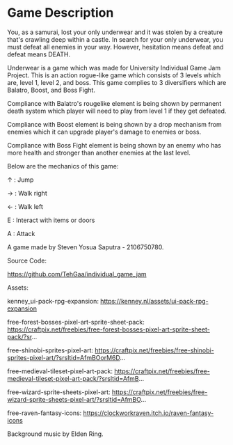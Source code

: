 # Game Description

You, as a samurai, lost your only underwear and it was stolen by a creature that's crawling deep within a castle. In search for your only underwear, you must defeat all enemies in your way. However, hesitation means defeat and defeat means DEATH.

Underwear is a game which was made for University Individual Game Jam Project. This is an action rogue-like game which consists of 3 levels which are, level 1, level 2, and boss. This game complies to 3 diversifiers which are Balatro, Boost, and Boss Fight.

Compliance with Balatro's rougelike element is being shown by permanent death system which player will need to play from level 1 if they get defeated. 

Compliance with Boost element is being shown by a drop mechanism from enemies which it can upgrade player's damage to enemies or boss.

 Compliance with Boss Fight element is being shown by an enemy who has more health and stronger than another enemies at the last level.

Below are the mechanics of this game:

↑    : Jump

→ : Walk right

← : Walk left

E   : Interact with items or doors

A   : Attack



A game made by Steven Yosua Saputra - 2106750780.

Source Code:

https://github.com/TehGaa/individual_game_jam



Assets:

kenney_ui-pack-rpg-expansion: https://kenney.nl/assets/ui-pack-rpg-expansion

free-forest-bosses-pixel-art-sprite-sheet-pack: https://craftpix.net/freebies/free-forest-bosses-pixel-art-sprite-sheet-pack/?sr...

free-shinobi-sprites-pixel-art: https://craftpix.net/freebies/free-shinobi-sprites-pixel-art/?srsltid=AfmBOorM6D...

free-medieval-tileset-pixel-art-pack: https://craftpix.net/freebies/free-medieval-tileset-pixel-art-pack/?srsltid=AfmB...

free-wizard-sprite-sheets-pixel-art: https://craftpix.net/freebies/free-wizard-sprite-sheets-pixel-art/?srsltid=AfmBO...

free-raven-fantasy-icons: https://clockworkraven.itch.io/raven-fantasy-icons

Background music by Elden Ring.